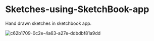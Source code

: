 # Sketches-using-SketchBook-app
Hand drawn sketches in sketchbook app.



![c62b1709-0c2e-4a63-a27e-ddbdbf81a9dd](https://github.com/user-attachments/assets/dd352a49-ef1b-4a2f-af13-b1cb765b9d16)
